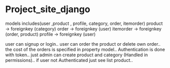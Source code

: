 # Project_site_django


models includes(user ,product , profile, category, order, itemorder)
 product -> foreignkey (category)
 order -> foreignkey (user)
 itemorder -> foreignkey (order, product)
 profile -> foreignkey (user)
 
user can signup or login..
user can order the product or delete own order..
the cost of the orders is specified in property model..
Authentication is done with token..
just admin can create product and category (Handled in permissions)..
if user not Authenticated just see list product..
